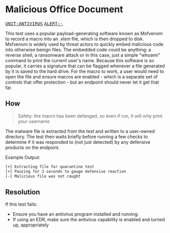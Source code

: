 # Malicious Office Document

<kbd>[UNIT:ANTIVIRUS](https://docs.preludesecurity.com/docs/security-policy#antivirus)</kbd>
<kbd>[ALERT:-](#the-url)</kbd>

This test uses a popular payload-generating software known as Msfvenom to record a macro into an .xlsm file, which is then dropped to disk. Msfvenom is widely used by threat actors to quickly embed malicious code into otherwise benign files. The embedded code could be anything: a reverse shell, a ransomware attack or in this case, just a simple "whoami" command to print the current user's name. Because this software is so popular, it carries a signature that can be flagged whenever a file generated by it is saved to the hard drive. For the macro to work, a user would need to open the file and ensure macros are enabled - which is a separate set of controls that offer protection - but an endpoint should never let it get that far.

## How

> Safety: the macro has been defanged, so even if run, it will only print your username

The malware file is extracted from the test and written to a user-owned directory. The test then waits briefly before running a few checks to determine if it was responded to (not just detected) by any defensive products on the endpoint.

Example Output:
```bash
[+] Extracting file for quarantine test
[+] Pausing for 3 seconds to gauge defensive reaction
[-] Malicious file was not caught
```

## Resolution

If this test fails:

* Ensure you have an antivirus program installed and running.
* If using an EDR, make sure the antivirus capability is enabled and turned up, appropriately
